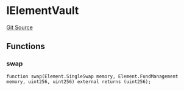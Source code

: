 # IElementVault
[Git Source](https://github.com/Swivel-Finance/illuminate/blob/756f41d3de7041d0b83523598284cee2b14c535e/src/interfaces/IElementVault.sol)


## Functions
### swap


```solidity
function swap(Element.SingleSwap memory, Element.FundManagement memory, uint256, uint256) external returns (uint256);
```

